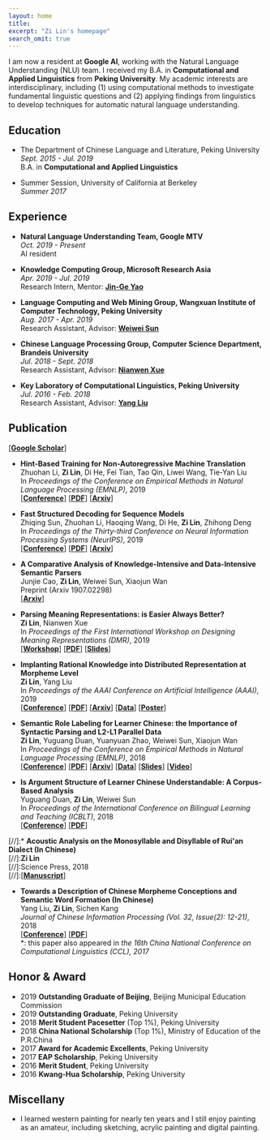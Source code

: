 ```yaml
---
layout: home
title: 
excerpt: "Zi Lin's homepage"
search_omit: true
---
```


I am now a resident at **Google AI**, working with the Natural Language Understanding (NLU) team. I received my B.A. in **Computational and Applied Linguistics** from **Peking University**. My academic interests are interdisciplinary, including (1) using computational methods to investigate fundamental linguistic questions and (2) applying findings from linguistics to develop techniques for automatic natural language understanding.

## Education
* The Department of Chinese Language and Literature, Peking University  
*Sept. 2015 - Jul. 2019*  
B.A. in **Computational and Applied Linguistics**

* Summer Session, University of California at Berkeley  
*Summer 2017*

## Experience
* **Natural Language Understanding Team, Google MTV**  
*Oct. 2019 - Present*  
AI resident

* **Knowledge Computing Group, Microsoft Research Asia**  
*Apr. 2019 - Jul. 2019*  
Research Intern, Mentor: [**Jin-Ge Yao**](https://aclweb.org/anthology/people/jin-ge-yao)

* **Language Computing and Web Mining Group, Wangxuan Institute of Computer Technology, Peking University**  
*Aug. 2017 - Apr. 2019*  
Research Assistant, Advisor: [**Weiwei Sun**](https://wsun106.github.io/index.html)

* **Chinese Language Processing Group, Computer Science Department, Brandeis University**  
*Jul. 2018 - Sept. 2018*  
Research Assistant, Advisor: [**Nianwen Xue**](http://www.cs.brandeis.edu/~xuen/)

* **Key Laboratory of Computational Linguistics, Peking University**  
*Jul. 2016 - Feb. 2018*  
Research Assistant, Advisor: [**Yang Liu**](http://eecs.pku.edu.cn/info/1501/6753.htm)

## Publication
\[[**Google Scholar**](https://scholar.google.com/citations?user=kgZYttUAAAAJ&hl=en)\]

* **Hint-Based Training for Non-Autoregressive Machine Translation**  
Zhuohan Li, **Zi Lin**, Di He, Fei Tian, Tao Qin, Liwei Wang, Tie-Yan Liu  
In *Proceedings of the Conference on Empirical Methods in Natural Language Processing (EMNLP)*, 2019  
\[[**Conference**](https://www.emnlp-ijcnlp2019.org)\] \[[**PDF**](https://www.aclweb.org/anthology/D19-1573.pdf)\] \[[**Arxiv**](https://arxiv.org/abs/1909.06708)\]

* **Fast Structured Decoding for Sequence Models**  
Zhiqing Sun, Zhuohan Li, Haoqing Wang, Di He, **Zi Lin**, Zhihong Deng  
In *Proceedings of the Thirty-third Conference on Neural Information Processing Systems (NeurIPS)*, 2019  
\[[**Conference**](https://nips.cc/Conferences/2019)\] \[[**PDF**](http://papers.nips.cc/paper/8566-fast-structured-decoding-for-sequence-models.pdf)\] \[[**Arxiv**](https://arxiv.org/abs/1910.11555)\]

* **A Comparative Analysis of Knowledge-Intensive and Data-Intensive Semantic Parsers**  
Junjie Cao, **Zi Lin**, Weiwei Sun, Xiaojun Wan  
Preprint (Arxiv 1907.02298)  
\[[**Arxiv**](https://arxiv.org/abs/1907.02298)\]

* **Parsing Meaning Representations: is Easier Always Better?**  
**Zi Lin**, Nianwen Xue  
In *Proceedings of the First International Workshop on Designing Meaning Representations (DMR)*, 2019  
\[[**Workshop**](https://www.cs.brandeis.edu/~clp/dmr/)\] \[[**PDF**](https://www.aclweb.org/anthology/W19-3304)\] \[[**Slides**](./pdf/dmr_slides.pdf)\]

* **Implanting Rational Knowledge into Distributed Representation at Morpheme Level**  
**Zi Lin**, Yang Liu  
In *Proceedings of the AAAI Conference on Artificial Intelligence (AAAI)*, 2019  
\[[**Conference**](https://aaai.org/Conferences/AAAI-19/)\] \[[**PDF**](https://www.aaai.org/ojs/index.php/AAAI/article/view/4151)\] \[[**Arxiv**](https://arxiv.org/abs/1811.10188)\] \[[**Data**](https://github.com/zi-lin/MC)\] \[[**Poster**](./pdf/aaai-poster.pdf)\]

* **Semantic Role Labeling for Learner Chinese: the Importance of Syntactic Parsing and L2-L1 Parallel Data**  
**Zi Lin**, Yuguang Duan, Yuanyuan Zhao, Weiwei Sun, Xiaojun Wan  
In *Proceedings of the Conference on Empirical Methods in Natural Language Processing (EMNLP)*, 2018  
\[[**Conference**](http://emnlp2018.org/)\] \[[**PDF**](http://aclweb.org/anthology/D18-1414)\] \[[**Arxiv**](https://arxiv.org/abs/1808.09409)\] \[[**Data**](https://github.com/pkucoli/srl4il)\] \[[**Slides**](./pdf/srl4il_slides.pdf)\] \[[**Video**](https://vimeo.com/306119942)\]

* **Is Argument Structure of Learner Chinese Understandable: A Corpus-Based Analysis**  
Yuguang Duan, **Zi Lin**, Weiwei Sun  
In *Proceedings of the International Conference on Bilingual Learning and Teaching (ICBLT)*, 2018  
\[[**Conference**](http://ouhk2018icblt.mozello.com/)\] \[[**PDF**](https://drive.google.com/open?id=1w7G3ctk7utUvQIZlMFtAbPL2r8WA6rJf)\]

[//]:* **Acoustic Analysis on the Monosyllable and Disyllable of Rui'an Dialect (In Chinese)**  
[//]:**Zi Lin**  
[//]:Science Press, 2018  
[//]:\[[**Manuscript**](./pdf/ruian-dialect.pdf)\]

* **Towards a Description of Chinese Morpheme Conceptions and Semantic Word Formation (In Chinese)**  
Yang Liu, **Zi Lin**, Sichen Kang  
*Journal of Chinese Information Processing (Vol. 32, Issue(2): 12-21)*, 2018  
\[[**Conference**](http://www.cips-cl.org/static/CCL2017/en/callfor.html)\] \[[**PDF**](http://jcip.cipsc.org.cn/CN/article/downloadArticleFile.do?attachType=PDF&id=2510)\]  
\*: this paper also appeared in *the 16th China National Conference on Computational Linguistics (CCL), 2017*

## Honor & Award
* 2019 **Outstanding Graduate of Beijing**, Beijing Municipal Education Commission
* 2019 **Outstanding Graduate**, Peking University
* 2018 **Merit Student Pacesetter** (Top 1%), Peking University
* 2018 **China National Scholarship** (Top 1%), Ministry of Education of the P.R.China
* 2017 **Award for Academic Excellents**, Peking University
* 2017 **EAP Scholarship**, Peking University
* 2016 **Merit Student**, Peking University
* 2016 **Kwang-Hua Scholarship**, Peking University

## Miscellany
* I learned western painting for nearly ten years and I still enjoy painting as an amateur, including sketching, acrylic painting and digital painting.